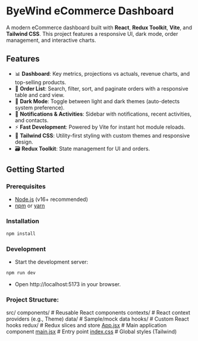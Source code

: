 # ByeWind eCommerce Dashboard

A modern eCommerce dashboard built with **React**, **Redux Toolkit**, **Vite**, and **Tailwind CSS**. This project features a responsive UI, dark mode, order management, and interactive charts.

## Features

- 📊 **Dashboard**: Key metrics, projections vs actuals, revenue charts, and top-selling products.
- 🛒 **Order List**: Search, filter, sort, and paginate orders with a responsive table and card view.
- 🌙 **Dark Mode**: Toggle between light and dark themes (auto-detects system preference).
- 🔔 **Notifications & Activities**: Sidebar with notifications, recent activities, and contacts.
- ⚡ **Fast Development**: Powered by Vite for instant hot module reloads.
- 🎨 **Tailwind CSS**: Utility-first styling with custom themes and responsive design.
- 🗃️ **Redux Toolkit**: State management for UI and orders.

## Getting Started

### Prerequisites

- [Node.js](https://nodejs.org/) (v16+ recommended)
- [npm](https://www.npmjs.com/) or [yarn](https://yarnpkg.com/)

### Installation

```sh
npm install
```

### Development
- Start the development server:

```sh
npm run dev
```

- Open http://localhost:5173 in your browser.


### Project Structure:
src/
  components/        # Reusable React components
  contexts/          # React context providers (e.g., Theme)
  data/              # Sample/mock data
  hooks/             # Custom React hooks
  redux/             # Redux slices and store
  [App.jsx](http://_vscodecontentref_/1)            # Main application component
  [main.jsx](http://_vscodecontentref_/2)           # Entry point
  [index.css](http://_vscodecontentref_/3)          # Global styles (Tailwind)